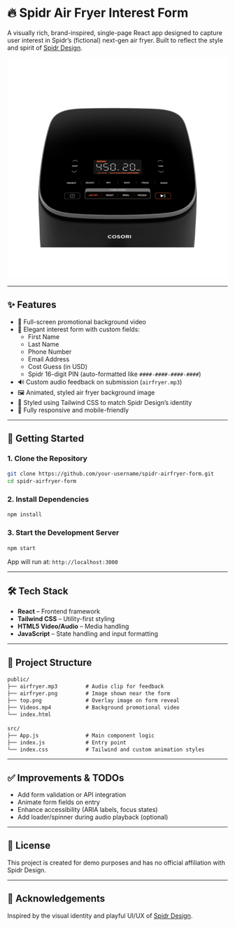 # 🔥 Spidr Air Fryer Interest Form

A visually rich, brand-inspired, single-page React app designed to capture user interest in Spidr’s (fictional) next-gen air fryer. Built to reflect the style and spirit of [Spidr Design](https://spidr.design).

![Demo Screenshot](./public/top.png)

---

## ✨ Features

- 🎥 Full-screen promotional background video
- 🧾 Elegant interest form with custom fields:
  - First Name
  - Last Name
  - Phone Number
  - Email Address
  - Cost Guess (in USD)
  - Spidr 16-digit PIN (auto-formatted like `####-####-####-####`)
- 🔊 Custom audio feedback on submission (`airfryer.mp3`)
- 🖼️ Animated, styled air fryer background image
- 💅 Styled using Tailwind CSS to match Spidr Design’s identity
- 📱 Fully responsive and mobile-friendly

---

## 🚀 Getting Started

### 1. Clone the Repository
```bash
git clone https://github.com/your-username/spidr-airfryer-form.git
cd spidr-airfryer-form
```

### 2. Install Dependencies
```bash
npm install
```

### 3. Start the Development Server
```bash
npm start
```

App will run at: `http://localhost:3000`

---

## 🛠️ Tech Stack

- **React** – Frontend framework
- **Tailwind CSS** – Utility-first styling
- **HTML5 Video/Audio** – Media handling
- **JavaScript** – State handling and input formatting

---

## 📁 Project Structure

```
public/
├── airfryer.mp3         # Audio clip for feedback
├── airfryer.png         # Image shown near the form
├── top.png              # Overlay image on form reveal
├── Videos.mp4           # Background promotional video
└── index.html

src/
├── App.js               # Main component logic
├── index.js             # Entry point
└── index.css            # Tailwind and custom animation styles
```

---

## ✅ Improvements & TODOs

- Add form validation or API integration
- Animate form fields on entry
- Enhance accessibility (ARIA labels, focus states)
- Add loader/spinner during audio playback (optional)

---

## 📄 License

This project is created for demo purposes and has no official affiliation with Spidr Design.

---

## 🙏 Acknowledgements

Inspired by the visual identity and playful UI/UX of [Spidr Design](https://spidr.design).
